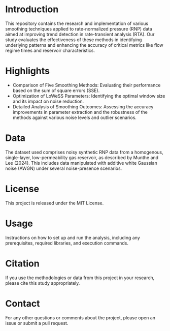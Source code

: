 # Introduction
This repository contains the research and implementation of various smoothing techniques applied to rate-normalized pressure (RNP) data aimed at improving trend detection in rate-transient analysis (RTA). Our study evaluates the effectiveness of these methods in identifying underlying patterns and enhancing the accuracy of critical metrics like flow regime times and reservoir characteristics.

# Highlights
- Comparison of Five Smoothing Methods: Evaluating their performance based on the sum of square errors (SSE).
- Optimization of LoWeSS Parameters: Identifying the optimal window size and its impact on noise reduction.
- Detailed Analysis of Smoothing Outcomes: Assessing the accuracy improvements in parameter extraction and the robustness of the methods against various noise levels and outlier scenarios.

# Data
The dataset used comprises noisy synthetic RNP data from a homogenous, single-layer, low-permeability gas reservoir, as described by Munthe and Lee (2024). This includes data manipulated with additive white Gaussian noise (AWGN) under several noise-presence scenarios.

# License
This project is released under the MIT License.

# Usage
Instructions on how to set up and run the analysis, including any prerequisites, required libraries, and execution commands.

# Citation
If you use the methodologies or data from this project in your research, please cite this study appropriately.

# Contact
For any other questions or comments about the project, please open an issue or submit a pull request.

